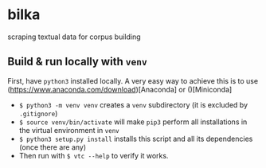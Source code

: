 # bilka
scraping textual data for corpus building

## Build & run locally with `venv`

First, have `python3` installed locally. A very easy way to achieve this is to use (https://www.anaconda.com/download)[Anaconda] or ()[Miniconda]

* `$ python3 -m venv venv` creates a `venv` subdirectory (it is excluded by `.gitignore`)
* `$ source venv/bin/activate` will make `pip3` perform all installations in the virtual environment in `venv`
* `$ python3 setup.py install` installs this script and all its dependencies (once there are any)
* Then run with `$ vtc --help` to verify it works.
